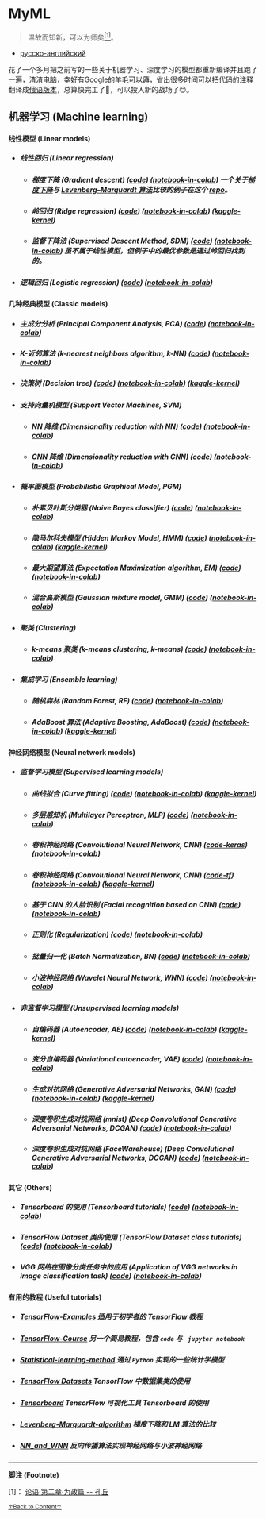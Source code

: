 # MyML

> 温故而知新，可以为师矣<a href='#fn1' name='fn1b'><sup>[1]</sup></a>。
- [русско-английский](README_RU.md)

花了一个多月把之前写的一些关于机器学习、深度学习的模型都重新编译并且跑了一遍，渣渣电脑，幸好有Google的羊毛可以薅，省出很多时间可以把代码的注释翻译成[俄语版本](README_RU.md)，总算快完工了🤣，可以投入新的战场了😊。  

## 机器学习 (Machine learning)

#### 线性模型 (Linear models)

- ##### 线性回归 (Linear regression)
    + ##### 梯度下降 (Gradient descent) ([code](codes/Linear_models/linear_regression.py)) ([notebook-in-colab](notebooks(colab)/Linear_models/linear_regression.ipynb)) 一个关于[梯度下降](https://en.wikipedia.org/wiki/Gradient_descent)与 [Levenberg–Marquardt 算法](https://en.wikipedia.org/wiki/Levenberg%E2%80%93Marquardt_algorithm)比较的例子在这个 [repo](https://github.com/jswanglp/Levenberg-Marquardt-algorithm/blob/master/README.pdf)。
    + ##### 岭回归 (Ridge regression) ([code](codes/Linear_models/RR.py)) ([notebook-in-colab](notebooks(colab)/Linear_models/RR.ipynb)) ([kaggle-kernel](https://www.kaggle.com/jswanglp/ridge-regression))
    + ##### 监督下降法 (Supervised Descent Method, SDM) ([code](codes/Linear_models/SDM.py)) ([notebook-in-colab](notebooks(colab)/Linear_models/SDM.ipynb)) 虽不属于线性模型，但例子中的最优参数是通过岭回归找到的。
- ##### 逻辑回归 (Logistic regression) ([code](codes/Linear_models/logistic_regression.py)) ([notebook-in-colab](notebooks(colab)/Linear_models/logistic_regression.ipynb))

#### 几种经典模型 (Classic models)

- ##### 主成分分析 (Principal Component Analysis, PCA) ([code](codes/Classic_models/PCA.py)) ([notebook-in-colab](notebooks(colab)/Classic_models/PCA.ipynb))
- ##### K-近邻算法 (k-nearest neighbors algorithm, k-NN) ([code](codes/Classic_models/KNN_main.py)) ([notebook-in-colab](notebooks(colab)/Classic_models/KNN.ipynb))
- ##### 决策树 (Decision tree) ([code](codes/Classic_models/Decision_tree.py)) ([notebook-in-colab](notebooks(colab)/Classic_models/Decision_tree.ipynb)) ([kaggle-kernel](https://www.kaggle.com/jswanglp/decision-tree))
- ##### 支持向量机模型 (Support Vector Machines, SVM)
    + ##### NN 降维 (Dimensionality reduction with NN) ([code](codes/Classic_models/linear_SVM.py)) ([notebook-in-colab](notebooks(colab)/Classic_models/linear_SVM.ipynb))
    + ##### CNN 降维 (Dimensionality reduction with CNN) ([code](codes/Classic_models/linear_SVM(CNN).py)) ([notebook-in-colab](notebooks(colab)/Classic_models/linear_SVM(CNN).ipynb))
- ##### 概率图模型 (Probabilistic Graphical Model, PGM)
    + ##### 朴素贝叶斯分类器 (Naive Bayes classifier) ([code](codes/Classic_models/NB.py)) ([notebook-in-colab](notebooks(colab)/Classic_models/NB.ipynb))
    + ##### 隐马尔科夫模型 (Hidden Markov Model, HMM) ([code](codes/Classic_models/HMM.py)) ([notebook-in-colab](notebooks(colab)/Classic_models/HMM.ipynb)) ([kaggle-kernel](https://www.kaggle.com/jswanglp/hmm-gaussian))
    + ##### 最大期望算法 (Expectation Maximization algorithm, EM) ([code](codes/Classic_models/EM.py)) ([notebook-in-colab](notebooks(colab)/Classic_models/EM.ipynb))
    + ##### 混合高斯模型 (Gaussian mixture model, GMM) ([code](codes/Classic_models/GMM.py)) ([notebook-in-colab](notebooks(colab)/Classic_models/GMM.ipynb))
- ##### 聚类 (Clustering)
    + ##### k-means 聚类 (k-means clustering, k-means) ([code](codes/Classic_models/kmeans.py)) ([notebook-in-colab](notebooks(colab)/Classic_models/kmeans.ipynb))
- ##### 集成学习 (Ensemble learning)
    + ##### 随机森林 (Random Forest, RF) ([code](codes/Classic_models/RF.py)) ([notebook-in-colab](notebooks(colab)/Classic_models/RF.ipynb))
    + ##### AdaBoost 算法 (Adaptive Boosting, AdaBoost) ([code](codes/Classic_models/Adaboost_main.py)) ([notebook-in-colab](notebooks(colab)/Classic_models/Adaboost.ipynb)) ([kaggle-kernel](https://www.kaggle.com/jswanglp/adaboost))

#### 神经网络模型 (Neural network models)

- ##### 监督学习模型 (Supervised learning models)
    + ##### 曲线拟合 (Curve fitting) ([code](codes/Neural_network_models/Supervised_learning_models/curve_fitting.py)) ([notebook-in-colab](notebooks(colab)/Neural_network_models/Supervised_learning_models/curve_fitting.ipynb)) ([kaggle-kernel](https://www.kaggle.com/jswanglp/curve-fitting))
    + ##### 多层感知机 (Multilayer Perceptron, MLP) ([code](codes/Neural_network_models/Supervised_learning_models/MLP.py)) ([notebook-in-colab](notebooks(colab)/Neural_network_models/Supervised_learning_models/MLP.ipynb))
    + ##### 卷积神经网络 (Convolutional Neural Network, CNN) ([code-keras](codes/Neural_network_models/Supervised_learning_models/CNN_keras.py)) ([notebook-in-colab](notebooks(colab)/Neural_network_models/Supervised_learning_models/CNN_keras.ipynb))
    + ##### 卷积神经网络 (Convolutional Neural Network, CNN) ([code-tf](codes/Neural_network_models/Supervised_learning_models/CNN_tf.py)) ([notebook-in-colab](notebooks(colab)/Neural_network_models/Supervised_learning_models/CNN_tf.ipynb)) ([kaggle-kernel](https://www.kaggle.com/jswanglp/cnn-tf))
    + ##### 基于 CNN 的人脸识别 (Facial recognition based on CNN) ([code](codes/Neural_network_models/Supervised_learning_models/Facial_recognition.py)) ([notebook-in-colab](notebooks(colab)/Neural_network_models/Supervised_learning_models/Facial_recognition.ipynb))
    + ##### 正则化 (Regularization) ([code](codes/Neural_network_models/Supervised_learning_models/Facial_recognition_l2.py)) ([notebook-in-colab](notebooks(colab)/Neural_network_models/Supervised_learning_models/Facial_recognition_l2.ipynb))
    + ##### 批量归一化 (Batch Normalization, BN) ([code](codes/Neural_network_models/Supervised_learning_models/Facial_recognition_bn.py)) ([notebook-in-colab](notebooks(colab)/Neural_network_models/Supervised_learning_models/Facial_recognition_bn.ipynb))
    + ##### 小波神经网络 (Wavelet Neural Network, WNN) ([code](codes/Neural_network_models/Supervised_learning_models/WNN.py)) ([notebook-in-colab](notebooks(colab)/Neural_network_models/Supervised_learning_models/WNN.ipynb))
- ##### 非监督学习模型 (Unsupervised learning models)
    + ##### 自编码器 (Autoencoder, AE) ([code](codes/Neural_network_models/Unsupervised_learning_models/AE.py)) ([notebook-in-colab](notebooks(colab)/Neural_network_models/Unsupervised_learning_models/AE.ipynb)) ([kaggle-kernel](https://www.kaggle.com/jswanglp/autoencoder))
    + ##### 变分自编码器 (Variational autoencoder, VAE) ([code](codes/Neural_network_models/Unsupervised_learning_models/VAE.py)) ([notebook-in-colab](notebooks(colab)/Neural_network_models/Unsupervised_learning_models/VAE.ipynb))
    + ##### 生成对抗网络 (Generative Adversarial Networks, GAN) ([code](codes/Neural_network_models/Unsupervised_learning_models/GAN.py)) ([notebook-in-colab](notebooks(colab)/Neural_network_models/Unsupervised_learning_models/GAN.ipynb)) ([kaggle-kernel](https://www.kaggle.com/jswanglp/gan-tf))
    + ##### 深度卷积生成对抗网络 (mnist) (Deep Convolutional Generative Adversarial Networks, DCGAN) ([code](codes/Neural_network_models/Unsupervised_learning_models/DCGAN.py)) ([notebook-in-colab](notebooks(colab)/Neural_network_models/Unsupervised_learning_models/DCGAN.ipynb))
    + ##### 深度卷积生成对抗网络 (FaceWarehouse) (Deep Convolutional Generative Adversarial Networks, DCGAN) ([code](codes/Neural_network_models/Unsupervised_learning_models/DCGAN_for_faces.py)) ([notebook-in-colab](notebooks(colab)/Neural_network_models/Unsupervised_learning_models/DCGAN_for_faces.ipynb))

#### 其它 (Others)

- ##### Tensorboard 的使用 (Tensorboard tutorials) ([code](codes/Others/tensorboard_tutorials.py)) ([notebook-in-colab](notebooks(colab)/Others/tensorboard_tutorials.ipynb))
- ##### TensorFlow Dataset 类的使用 (TensorFlow Dataset class tutorials) ([code](codes/Others/Dataset_tutorials.py)) ([notebook-in-colab](notebooks(colab)/Others/Dataset_tutorials.ipynb))
- ##### VGG 网络在图像分类任务中的应用 (Application of VGG networks in image classification task) ([code](codes/Others/VGG16.py)) ([notebook-in-colab](notebooks(colab)/Others/VGG16.ipynb))

#### 有用的教程 (Useful tutorials)

- ##### [TensorFlow-Examples](https://github.com/aymericdamien/TensorFlow-Examples) 适用于初学者的 TensorFlow 教程
- ##### [TensorFlow-Course](https://github.com/machinelearningmindset/TensorFlow-Course) 另一个简易教程，包含 `code` 与 ` jupyter notebook`
- ##### [Statistical-learning-method](https://github.com/wzyonggege/statistical-learning-method) 通过 `Python` 实现的一些统计学模型
- ##### [TensorFlow Datasets](https://github.com/tensorflow/datasets) TensorFlow 中数据集类的使用
- ##### [Tensorboard](https://github.com/tensorflow/tensorboard) TensorFlow 可视化工具 Tensorboard 的使用
- ##### [Levenberg-Marquardt-algorithm](https://github.com/jswanglp/Levenberg-Marquardt-algorithm) 梯度下降和 LM 算法的比较
- ##### [NN_and_WNN](https://github.com/jswanglp/NN_and_WNN) 反向传播算法实现神经网络与小波神经网络

-----
**脚注 (Footnote)**

<a name='fn1'>[1]</a>： [论语·第二章·为政篇 -- 孔丘](http://www.guoxue.com/book/lunyu/0002.htm)

<a href='#fn1b'><small>↑Back to Content↑</small></a>